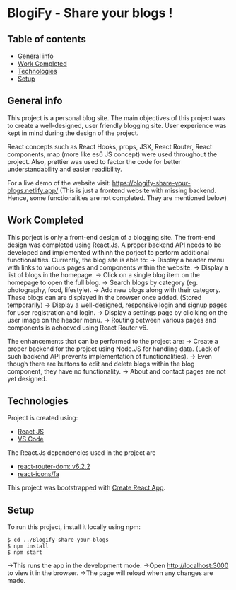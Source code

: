 # BlogiFy - Share your blogs ! 

## Table of contents
* [General info](#general-info)
* [Work Completed](#work-completed)
* [Technologies](#technologies)
* [Setup](#setup)

## General info
This project is a personal blog site. The main objectives of this project was to create a well-designed, user friendly blogging site. User experience was kept in mind during the design of the project. 

React concepts such as React Hooks, props, JSX, React Router, React components, map (more like es6 JS concept) were used throughout the project. Also, prettier was used to factor the code for better understandability and easier readibility.

For a live demo of the website visit: https://blogify-share-your-blogs.netlify.app/
(This is just a frontend website with missing backend. Hence, some functionalities are not completed. They are mentioned below)


## Work Completed
This porject is only a front-end design of a blogging site. The front-end design was completed using React.Js. A proper backend API needs to be developed and implemented withinh the porject to perform additional functionalities.
Currently, the blog site is able to:
-> Display a header menu with links to various pages and components within the website.
-> Display a list of blogs in the homepage.
-> Click on a single blog item on the homepage to open the full blog.
-> Search blogs by category (eg. photography, food, lifestyle).
-> Add new blogs along with their category. These blogs can are displayed in the browser once added. (Stored temporarily)
-> Display a well-designed, responsive login and signup pages for user registration and login.
-> Display a settings page by cliclking on the user image on the header menu. 
-> Routing between various pages and components is achoeved using React Router v6.

The enhancements that can be performed to the project are:
-> Create a proper backend for the project using Node.JS for handling data. (Lack of such backend API prevents implementation of functionalities).
-> Even though there are buttons to edit and delete blogs within the blog component, they have no functionality. 
-> About and contact pages are not yet designed.


	
## Technologies
Project is created using:
* [React JS](https://reactjs.org/)
* [VS Code](https://code.visualstudio.com/)

The React.Js dependencies used in the project are
* [react-router-dom: v6.2.2](https://www.npmjs.com/package/react-router-dom)
* [react-icons/fa](https://react-icons.github.io/react-icons/icons?name=fa)
	
This project was bootstrapped with [Create React App](https://github.com/facebook/create-react-app).


## Setup
To run this project, install it locally using npm:

```
$ cd ../Blogify-share-your-blogs
$ npm install
$ npm start

```
->This runs the app in the development mode.
->Open [http://localhost:3000](http://localhost:3000) to view it in the browser.
->The page will reload when any changes are made.



